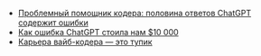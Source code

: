 - [Проблемный помощник кодера: половина ответов ChatGPT содержит ошибки](https://habr.com/ru/companies/ru_mts/articles/818447/)
- [Как ошибка ChatGPT стоила нам $10 000](https://habr.com/ru/articles/820633/)
- [Карьера вайб-кодера — это тупик](https://habr.com/ru/articles/932442/)